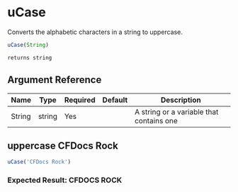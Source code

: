 # uCase

Converts the alphabetic characters in a string to uppercase.

```javascript
uCase(String)
```

```javascript
returns string
```

## Argument Reference

| Name | Type | Required | Default | Description |
| --- | --- | --- | --- | --- |
| String | string | Yes |  | A string or a variable that contains one |

## uppercase CFDocs Rock

```javascript
uCase('CFDocs Rock')
```

### Expected Result: CFDOCS ROCK
